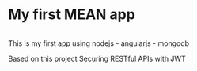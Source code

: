 # My first MEAN app

![]()

This is my first app using nodejs - angularjs - mongodb

Based on this project Securing RESTful APIs with JWT
